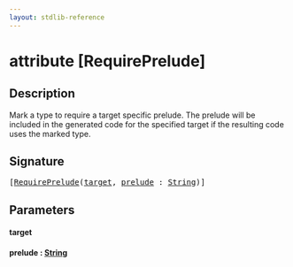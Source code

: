```yaml
---
layout: stdlib-reference
---
```


# attribute [RequirePrelude]

## Description

Mark a type to require a target specific prelude.
The prelude will be included in the generated code for the specified target if the resulting code uses
the marked type.


## Signature

<pre>
[<a href="requireprelude-07">RequirePrelude</a>(<a href="requireprelude-07#decl-target" class="code_param">target</a>, <a href="requireprelude-07#decl-prelude" class="code_param">prelude</a> : <a href="../types/string-0/index" class="code_type">String</a>)]
</pre>

## Parameters

####  <a id="decl-target"></a>target
####  <a id="decl-prelude"></a>prelude  : [String](../types/string-0/index)

